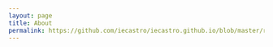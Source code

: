 ```yaml
---
layout: page
title: About
permalink: https://github.com/iecastro/iecastro.github.io/blob/master/resume.html
---
```


